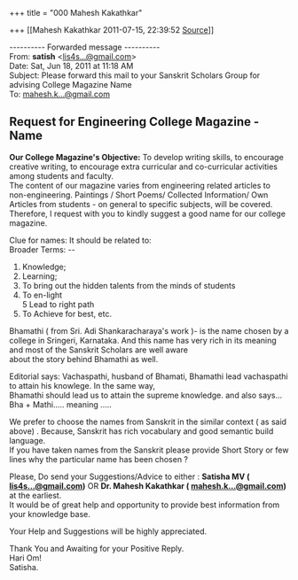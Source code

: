 +++
title = "000 Mahesh Kakathkar"

+++
[[Mahesh Kakathkar	2011-07-15, 22:39:52 [Source](https://groups.google.com/g/bvparishat/c/T3HHYHCg4Ds)]]



  
  

---------- Forwarded message ----------  
From: **satish** \<[lis4s...@gmail.com]()\>  
Date: Sat, Jun 18, 2011 at 11:18 AM  
Subject: Please forward this mail to your Sanskrit Scholars Group for advising College Magazine Name  
To: [mahesh.k...@gmail.com]()  
  
  
Request for Engineering College Magazine - Name  
----------------------------------------------------------------------------------  
  
**Our College Magazine's Objective:** To develop writing skills, to encourage creative writing, to encourage extra curricular and co-curricular activities among students and faculty.  
The content of our magazine varies from engineering related articles to non-engineering. Paintings / Short Poems/ Collected Information/ Own Articles from students - on general to specific subjects, will be covered. Therefore, I request with you to kindly suggest a good name for our college magazine.  
  
Clue for names: It should be related to:  
Broader Terms: --  
1. Knowledge;  
2. Learning;  
3. To bring out the hidden talents from the minds of students  
4. To en-light  
5 Lead to right path  
6. To Achieve for best, etc.  
  
  
Bhamathi ( from Sri. Adi Shankaracharaya's work )- is the name chosen by a college in Sringeri, Karnataka. And this name has very rich in its meaning and most of the Sanskrit Scholars are well aware  
about the story behind Bhamathi as well.  
  
Editorial says: Vachaspathi, husband of Bhamati,  Bhamathi lead vachaspathi to attain his knowlege. In the same way,  
Bhamathi should lead us to attain the supreme knowledge. and also says... Bha + Mathi..... meaning .....  
  
  
We prefer to choose the names from Sanskrit in the similar context ( as said above) . Because, Sanskrit has rich vocabulary and good semantic build language.  
If you have taken names from the Sanskrit please provide Short Story or few lines why the particular name has been chosen ?  
  
Please, Do send your Suggestions/Advice to either : **Satisha MV ( [lis4s...@gmail.com]())** OR **Dr. Mahesh Kakathkar ( [mahesh.k...@gmail.com]())** at the earliest.  
It would be of great help and opportunity to provide best information from your knowledge base.  
  
Your Help and Suggestions will be highly appreciated.  
  
  
Thank You and Awaiting for your Positive Reply.  
Hari Om!  
Satisha.  
  
  
  
  

  


